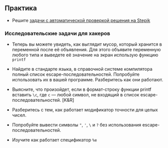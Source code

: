## Практика

- Решите [задачи с автоматической проверкой решения на Stepik](https://stepik.org/lesson/40164/step/1)

### Исследовательские задачи для хакеров

- Теперь вы можете увидеть, как выглядит мусор, который хранится в переменной после её объявления. Для этого объявите переменную любого типа и выведете её значение на экран использую функцию `printf`
- Найдите в стандарте языка, в справочной системе компилятора полный список escape-последовательностей. Попробуйте использовать их в вашей программе. Разберитесь как они работают.

- Выясните, что произойдет, если в формат-строку функции printf вставить `\c`, где `c` — любой символ, не входящий в список escape-последовательностей. [K&R]
- Разберитесь с тем, как работает модификатор точности для целых чисел.
- Попробуйте вывести символы `"`, `'`, `\` и `?` без использования escape-последовательностей.
- Изучите как работает спецификатор `%e`